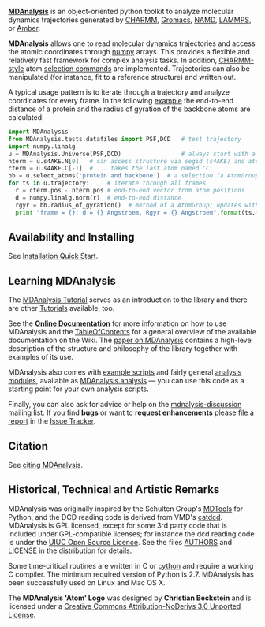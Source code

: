 **[MDAnalysis](http://www.mdanalysis.org)** is an object-oriented python toolkit to analyze molecular dynamics trajectories generated by [CHARMM](http://www.charmm.org/), [Gromacs](http://www.gromacs.org), [NAMD](http://www.ks.uiuc.edu/Research/namd/), [LAMMPS](http://lammps.sandia.gov/), or [Amber](http://ambermd.org/).

**MDAnalysis** allows one to read molecular dynamics trajectories and access the atomic coordinates through [numpy](http://numpy.scipy.org/) arrays. This provides a flexible and relatively fast framework for complex analysis tasks. In addition, [CHARMM-style](http://www.charmm.org/html/documentation/c34b1/select.html) atom [selection commands](https://pythonhosted.org/MDAnalysis/documentation_pages/selections.html#selection-commands) are implemented. Trajectories can also be manipulated (for instance, fit to a reference structure) and written out.

A typical usage pattern is to iterate through a trajectory and analyze coordinates for every frame. In the following [example](Examples) the end-to-end distance of a protein and the radius of gyration of the backbone atoms are calculated:

```python
import MDAnalysis
from MDAnalysis.tests.datafiles import PSF,DCD   # test trajectory
import numpy.linalg
u = MDAnalysis.Universe(PSF,DCD)                 # always start with a Universe
nterm = u.s4AKE.N[0]   # can access structure via segid (s4AKE) and atom name
cterm = u.s4AKE.C[-1]  # ... takes the last atom named 'C'
bb = u.select_atoms('protein and backbone')  # a selection (a AtomGroup)
for ts in u.trajectory:     # iterate through all frames
  r = cterm.pos - nterm.pos # end-to-end vector from atom positions
  d = numpy.linalg.norm(r)  # end-to-end distance
  rgyr = bb.radius_of_gyration()  # method of a AtomGroup; updates with each frame
  print "frame = {}: d = {} Angstroem, Rgyr = {} Angstroem".format(ts.frame, d, rgyr)
```

## Availability and Installing ##

See [Installation Quick Start](http://www.mdanalysis.org/pages/installation_quick_start/).

## Learning MDAnalysis ##

The [MDAnalysis Tutorial](http://www.mdanalysis.org/MDAnalysisTutorial/) serves as an introduction to the library and there are other [Tutorials](Tutorials) available, too.

See the **[Online Documentation](https://pythonhosted.org/MDAnalysis/index.html)** for more information on how to use MDAnalysis and the [TableOfContents](TableOfContents) for a general overview of the available documentation on the Wiki. The [paper on MDAnalysis](#Citation) contains a high-level description of the structure and philosophy of the library together with examples of its use.

MDAnalysis also comes with [example scripts](https://github.com/MDAnalysis/mdanalysis/tree/master/package/examples) and fairly general [analysis modules](https://github.com/MDAnalysis/mdanalysis/tree/master/package/MDAnalysis/analysis), available as [MDAnalysis.analysis](https://pythonhosted.org/MDAnalysis/documentation_pages/analysis_modules.html) — you can use this code as a starting point for your own analysis scripts.

Finally, you can also ask for advice or help on the [mdnalysis-discussion](http://groups.google.com/group/mdnalysis-discussion) mailing list. If you find **bugs** or want to **request enhancements** please [file a report](ReportingProblems) in the [Issue Tracker](https://github.com/MDAnalysis/mdanalysis/issues).

## Citation ##

See [citing MDAnalysis](http://www.mdanalysis.org/pages/citations/).

## Historical, Technical and Artistic Remarks ##

MDAnalysis was originally inspired by the Schulten Group's [MDTools](http://www.ks.uiuc.edu/Development/MDTools/) for Python, and the DCD reading code is derived from VMD's [catdcd](http://www.ks.uiuc.edu/Development/MDTools/catdcd/). MDAnalysis is GPL licensed, except for some 3rd party code that is included under GPL-compatible licenses; for instance the dcd reading code is under the [UIUC Open Source Licence](http://www.ks.uiuc.edu/Development/MDTools/catdcd/license.html). See the files [AUTHORS](https://github.com/MDAnalysis/mdanalysis/blob/master/package/AUTHORS) and [LICENSE](https://github.com/MDAnalysis/mdanalysis/blob/master/package/LICENSE) in the distribution for details.

Some time-critical routines are written in C or [cython](http://cython.org) and require a working C compiler. The minimum required version of Python is 2.7. MDAnalysis has been successfully used on Linux and Mac OS X.

The **MDAnalysis 'Atom' Logo** was designed by **Christian Beckstein** and is licensed under a [Creative Commons Attribution-NoDerivs 3.0 Unported License](http://creativecommons.org/licenses/by-nd/3.0/).

